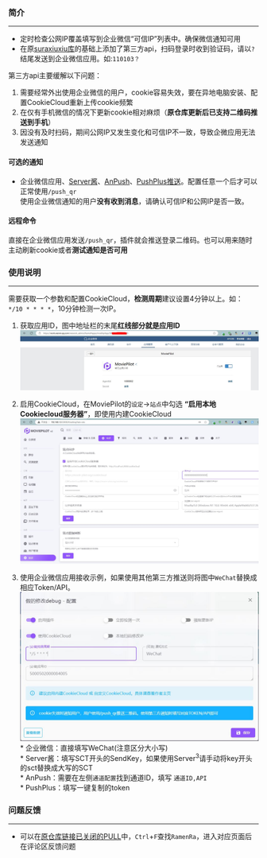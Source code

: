 ### 简介 
***
* 定时检查公网IP覆盖填写到企业微信“可信IP”列表中。确保微信通知可用
* 在原[suraxiuxiu库](https://github.com/suraxiuxiu/MoviePilot-Plugins/)的基础上添加了第三方api，扫码登录时收到验证码，请以`?`结尾发送到企业微信应用。如:`110103？`

第三方api主要缓解以下问题：

1. 需要经常外出使用企业微信的用户，cookie容易失效，要在异地电脑安装、配置CookieCloud重新上传cookie频繁
2. 在仅有手机微信的情况下更新cookie相对麻烦（**原仓库更新后已支持二维码推送到手机**）
3. 因没有及时扫码，期间公网IP又发生变化和可信IP不一致，导致企微应用无法发送通知




#### 可选的通知
* 企业微信应用、[Server酱](https://sct.ftqq.com/sendkey)、[AnPush](https://anpush.com/push/tool)、[PushPlus推送](https://www.pushplus.plus/push1.html)。配置任意一个后才可以正常使用`/push_qr`<br>
使用企业微信通知的用户**没有收到消息**，请确认可信IP和公网IP是否一致。

#### 远程命令
直接在企业微信应用发送`/push_qr`，插件就会推送登录二维码。也可以用来随时主动刷新cookie或者**测试通知是否可用**


### 使用说明
***
需要获取一个参数和配置CookieCloud，**检测周期**建议设置4分钟以上。如： ` */10 * * * *`，10分钟检测一次IP。

1. 获取应用ID，图中地址栏的末尾**红线部分就是应用ID**
![image](https://github.com/RamenRa/MoviePilot-Plugins/blob/main/docs/%E5%BA%94%E7%94%A8ID.JPG)

2. 启用CookieCloud，在MoviePilot的`设定`→`站点`中勾选 **“启用本地Cookiecloud服务器”**，即使用内建CookieCloud
![image](https://github.com/RamenRa/MoviePilot-Plugins/blob/main/docs/CC.JPG)

3. 使用企业微信应用接收示例，如果使用其他第三方推送则将图中`WeChat`替换成相应Token/API。
![image](https://github.com/RamenRa/MoviePilot-Plugins/blob/main/docs/wechat.JPG) <br>
\* 企业微信：直接填写WeChat(注意区分大小写) <br>
\* Server酱：填写SCT开头的SendKey，如果使用Server<sup>3</sup>请手动将key开头的sct替换成大写的SCT <br>
\* AnPush：需要在左侧`通道配置`找到通道ID，填写 `通道ID,API` <br>
\* PushPlus：填写一键复制的token <br>


### 问题反馈
***
* 可以在[原仓库链接已关闭的PULL](https://github.com/jxxghp/MoviePilot-Plugins/pulls?q=is%3Apr+is%3Aclosed)中，`Ctrl`+`F`查找`RamenRa`，进入对应页面后在评论区反馈问题
